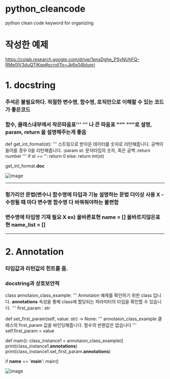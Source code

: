 # python_cleancode
python clean code keyword for organizing

# 작성한 예제
https://colab.research.google.com/drive/1pnsDghe_PSyNUhFQ-RMe0lV3duQTlKqp#scrollTo=Jk6x04bIunri


# 1. docstring
### 주석은 불필요하다. 적절한 변수명, 함수명, 로직만으로 이해할 수 있는 코드가 좋은코드
### 함수, 클래스내부에서 작은따움표''' ''' 나 큰 따움표 """  """로 설명, param, return 을 설명해주는게 좋음


def get_int_format(st):
  '''
  스트링으로 받아온 데이터를 숫자로 리턴해줍니다.
  공백이 들어올 경우 0을 리턴해줍니다.
  :param st: 문자타입의 숫자, 혹은 공백
  :return number
  '''
  if st == '':
    return 0
  else:
    return int(st)

get_int_format.__doc__
    
![image](https://user-images.githubusercontent.com/36693355/112234037-f2128500-8c7e-11eb-8384-e49047b8b822.png)

 
---
### 헝가리안 문법(변수나 함수명에 타입과 기능 설명하는 문법 더이상 사용 X - 수정될 때 마다 변수명 함수명 다 바꿔줘야하는 불편함
### 변수명에 타입명 기재 필요 X ex) 올바른표현 name = [] 올바르지않은표현 name_list = []
---
# 2. Annotation
### 타입값과 리턴값의 힌트를 줌.
### docstring과 상호보안적

class annotaion_class_example:
  '''
  Annotaion 예제를 확인하기 위한 class 입니다.
  __annotations__ 속성을 통해 
  class에 할당되는 파라미터의 타입을 확인할 수 있습니다.
  '''
  first_param : str

  def set_first_param(self, value: str) -> None:
    '''
    annotaion_class_example 클래스의
    first_param 값을 바인딩해줍니다.
    함수의 반환값은 없습니다
    '''
    self.first_param = value


def main():
  class_instance1 = annotaion_class_example()
  print(class_instance1.__annotations__)
  print(class_instance1.set_first_param.__annotations__)
  
if __name__ == '__main__':
    main()
    
    
    
![image](https://user-images.githubusercontent.com/36693355/112398480-a7a90b00-8d47-11eb-885f-5e529af5b1a2.png)


